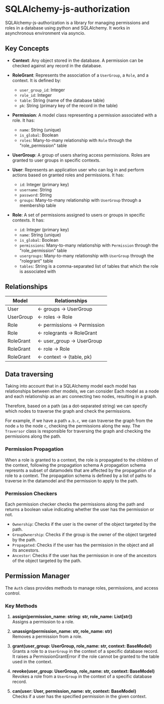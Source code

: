 # SQLAlchemy-js-authorization

SQLAlchemy-js-authorization is a library for managing permissions and roles in a database using python and SQLAlchemy.
It works in asynchronous environment via asyncio.

## Key Concepts

- **Context**: Any object stored in the database. A permission can be checked against any record in the database.
- **RoleGrant**: Represents the association of a `UserGroup`, a `Role`, and a context. It is defined by:
  - `user_group_id`: Integer
  - `role_id`: Integer
  - `table`: String (name of the database table)
  - `pk`: String (primary key of the record in the table)

- **Permission**: A model class representing a permission associated with a role. It has:
  - `name`: String (unique)
  - `is_global`: Boolean
  - `roles`: Many-to-many relationship with `Role` through the "role_permission" table

- **UserGroup**: A group of users sharing access permissions. Roles are granted to user groups in specific contexts.

- **User**: Represents an application user who can log in and perform actions based on granted roles and permissions. It has:
  - `id`: Integer (primary key)
  - `username`: String
  - `password`: String
  - `groups`: Many-to-many relationship with `UserGroup` through a membership table

- **Role**: A set of permissions assigned to users or groups in specific contexts. It has:
  - `id`: Integer (primary key)
  - `name`: String (unique)
  - `is_global`: Boolean
  - `permissions`: Many-to-many relationship with `Permission` through the "role_permission" table
  - `usergroups`: Many-to-many relationship with `UserGroup` through the "rolegrant" table
  - `tables`: String is a comma-separated list of tables that which the role is associated with
 

## Relationships

| Model       | Relationships                          |
|-------------|----------------------------------------|
| User       | ← groups → UserGroup                   |
| UserGroup  | ← roles → Role                         |
| Role       | ← permissions → Permission            |
| Role       | ← rolegrants → RoleGrant              |
| RoleGrant  | ← user_group → UserGroup              |
| RoleGrant  | ← role → Role                         |
| RoleGrant  | ← context → (table, pk)               |



## Data traversing

Taking into account that in a SQLAlchemy model each model has relationships between other models, 
we can consider Each model as a node and each relationship as an arc connecting two nodes, resulting in a graph.

Therefore, based on a path (as a dot-separated string) we can specify which nodes to traverse the graph and check the permissions.

For example, if we have a path `a.b.c`, we can traverse the graph from the node `a` to the node `c`, checking the permissions along the way.
The `Traversor` class is responsible for traversing the graph and checking the permissions along the path.

### Permission Propagation

When a role is granted to a context, the role is propagated to the children of the context, following the propagation schema
A propagation schema represnts a subset of datamodels that are affected by the propagation of a role to a context.
The propagation schema is defined by a list of paths to traverse in the datamodel and the permission to apply to the path.

### Permission Checkers

Each permission checker checks the permissions along the path and returns a boolean value indicating whether the user has the permission or not.

- `Ownership`: Checks if the user is the owner of the object targeted by the path.
- `GroupOwnership`: Checks if the group is the owner of the object targeted by the path.
- `Propagated`: Checks if the user has the permission in the object and all its ancestors.
- `Ancestor`: Checks if the user has the permission in one of the ancestors of the object targeted by the path.
## Permission Manager

The `Auth` class provides methods to manage roles, permissions, and access control.

### Key Methods

1. **assign(permission_name: string: str, role_name: List[str])**  
   Assigns a permission to a role.

2. **unassign(permission_name: str, role_name: str)**  
   Removes a permission from a role.

3. **grant(user_group: UserGroup, role_name: str, context: BaseModel)**  
   Grants a role to a `UserGroup` in the context of a specific database record.
   It raises a PermissionGrantError if the role cannot be granted to the table used in the context.

4. **revoke(user_group: UserGroup, role_name: str, context: BaseModel)**  
   Revokes a role from a `UserGroup` in the context of a specific database record.

5. **can(user: User, permission_name: str, context: BaseModel)**  
   Checks if a user has the specified permission in the given context.
